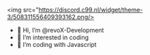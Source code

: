 <img src="https://discord.c99.nl/widget/theme-3/508311556409393162.png/>
- 👋 Hi, I’m @revoX-Development
- 👀 I’m interested in coding
- 🌱 I’m coding with Javascript



